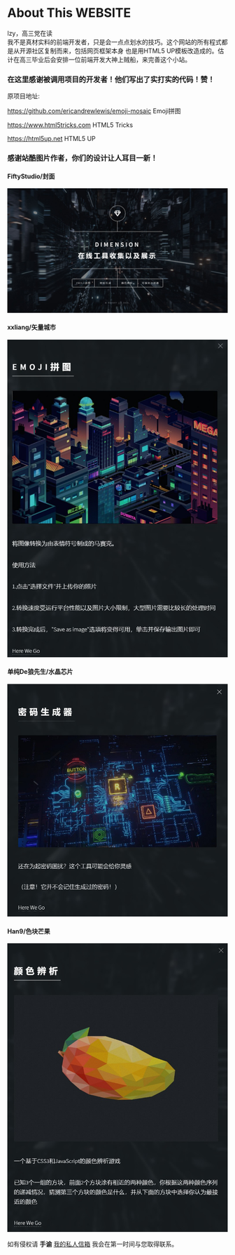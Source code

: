 # About This WEBSITE

lzy，高三党在读  
我不是真材实料的前端开发者，只是会一点点划水的技巧。这个网站的所有程式都是从开源社区复制而来，包括网页框架本身 也是用HTML5 UP模板改造成的。估计在高三毕业后会安排一位前端开发大神上贼船，来完善这个小站。

### 在这里感谢被调用项目的开发者！他们写出了实打实的代码！赞！

原项目地址:

https://github.com/ericandrewlewis/emoji-mosaic Emoji拼图 

https://www.html5tricks.com  HTML5 Tricks 

https://html5up.net HTML5 UP 

### 感谢站酷图片作者，你们的设计让人耳目一新！

#### FiftyStudio/封面
![Aaron Swartz](https://github.com/Rodneylzy/Rodneylzy.github.io/blob/master/preview/home.jpg)
    


#### xxliang/矢量城市
![Aaron Swartz](https://github.com/Rodneylzy/Rodneylzy.github.io/blob/master/preview/01.jpg)
    


#### 单纯De狼先生/水晶芯片
![Aaron Swartz](https://github.com/Rodneylzy/Rodneylzy.github.io/blob/master/preview/02.jpg)
  


#### Han9/色块芒果
![Aaron Swartz](https://github.com/Rodneylzy/Rodneylzy.github.io/blob/master/preview/03.jpg)
  
    
如有侵权请 **手谕** [我的私人信箱](https://github.com/Rodneylzy/Rodneylzy.github.io/blob/master/mail/%E6%89%B9%E6%B3%A8%202020-03-16%20173849.png) 我会在第一时间与您取得联系。
